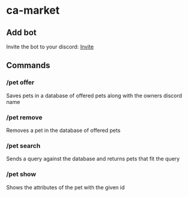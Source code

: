 # ca-market

## Add bot
Invite the bot to your discord: [Invite](https://discord.com/api/oauth2/authorize?client_id=1002659405025788035&permissions=2048&scope=applications.commands%20bot)

## Commands

### /pet offer 
Saves pets in a database of offered pets along with the owners discord name

### /pet remove
Removes a pet in the database of offered pets

### /pet search
Sends a query against the database and returns pets that fit the query

### /pet show
Shows the attributes of the pet with the given id
